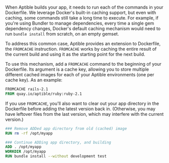 When Aptible builds your app, it needs to run each of the commands in your Dockerfile. We leverage Docker's built-in caching support, but even with caching, some commands still take a long time to execute. For example, if you're using Bundler to manage dependencies, every time a single gem dependency changes, Docker's default caching mechanism would need to run `bundle install` from scratch, on an empty gemset.

To address this common case, Aptible provides an extension to Dockerfile, the `FROMCACHE` instruction. `FROMCACHE` works by caching the entire result of the current build and using it as the starting point for the next build.

To use this mechanism, add a `FROMCACHE` command to the beginning of your Dockerfile. Its argument is a cache key, allowing you to store multiple different cached images for each of your Aptible environments (one per cache key). As an example:

```dockerfile
FROMCACHE rails-2.1
FROM quay.io/aptible/ruby:ruby-2.1
```

If you use `FROMCACHE`, you'll also want to clear out your app directory in the Dockerfile before adding the latest version back in. (Otherwise, you may have leftover files from the last version, which may interfere with the current version.)

```dockerfile
### Remove ADDed app directory from old (cached) image
RUN rm -rf /opt/myapp

### Continue ADDing app directory, and building
ADD . /opt/myapp
WORKDIR /opt/myapp
RUN bundle install --without development test
```
